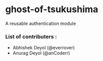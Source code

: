 # ghost-of-tsukushima
A reusable authentication module




### List of contributers :
- Abhishek Deyol (@everrover)
- Anurag Deyol (@anCoderr)